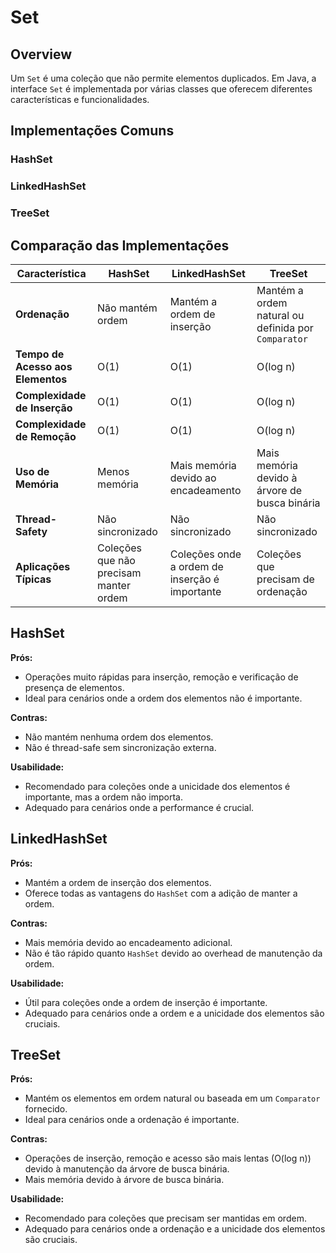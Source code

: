 # Set

## Overview

Um `Set` é uma coleção que não permite elementos duplicados. Em Java, a interface `Set` é implementada por várias classes que oferecem diferentes características e funcionalidades.

## Implementações Comuns

### HashSet
### LinkedHashSet
### TreeSet

## Comparação das Implementações

| Característica                         | HashSet                                           | LinkedHashSet                                     | TreeSet                                            |
|----------------------------------------|---------------------------------------------------|---------------------------------------------------|---------------------------------------------------|
| **Ordenação**                          | Não mantém ordem                                  | Mantém a ordem de inserção                         | Mantém a ordem natural ou definida por `Comparator`|
| **Tempo de Acesso aos Elementos**      | O(1)                                              | O(1)                                              | O(log n)                                           |
| **Complexidade de Inserção**           | O(1)                                              | O(1)                                              | O(log n)                                           |
| **Complexidade de Remoção**            | O(1)                                              | O(1)                                              | O(log n)                                           |
| **Uso de Memória**                     | Menos memória                                     | Mais memória devido ao encadeamento                | Mais memória devido à árvore de busca binária      |
| **Thread-Safety**                      | Não sincronizado                                  | Não sincronizado                                  | Não sincronizado                                  |
| **Aplicações Típicas**                 | Coleções que não precisam manter ordem            | Coleções onde a ordem de inserção é importante     | Coleções que precisam de ordenação                 |

## HashSet

**Prós:**
- Operações muito rápidas para inserção, remoção e verificação de presença de elementos.
- Ideal para cenários onde a ordem dos elementos não é importante.

**Contras:**
- Não mantém nenhuma ordem dos elementos.
- Não é thread-safe sem sincronização externa.

**Usabilidade:**
- Recomendado para coleções onde a unicidade dos elementos é importante, mas a ordem não importa.
- Adequado para cenários onde a performance é crucial.

## LinkedHashSet

**Prós:**
- Mantém a ordem de inserção dos elementos.
- Oferece todas as vantagens do `HashSet` com a adição de manter a ordem.

**Contras:**
- Mais memória devido ao encadeamento adicional.
- Não é tão rápido quanto `HashSet` devido ao overhead de manutenção da ordem.

**Usabilidade:**
- Útil para coleções onde a ordem de inserção é importante.
- Adequado para cenários onde a ordem e a unicidade dos elementos são cruciais.

## TreeSet

**Prós:**
- Mantém os elementos em ordem natural ou baseada em um `Comparator` fornecido.
- Ideal para cenários onde a ordenação é importante.

**Contras:**
- Operações de inserção, remoção e acesso são mais lentas (O(log n)) devido à manutenção da árvore de busca binária.
- Mais memória devido à árvore de busca binária.

**Usabilidade:**
- Recomendado para coleções que precisam ser mantidas em ordem.
- Adequado para cenários onde a ordenação e a unicidade dos elementos são cruciais.